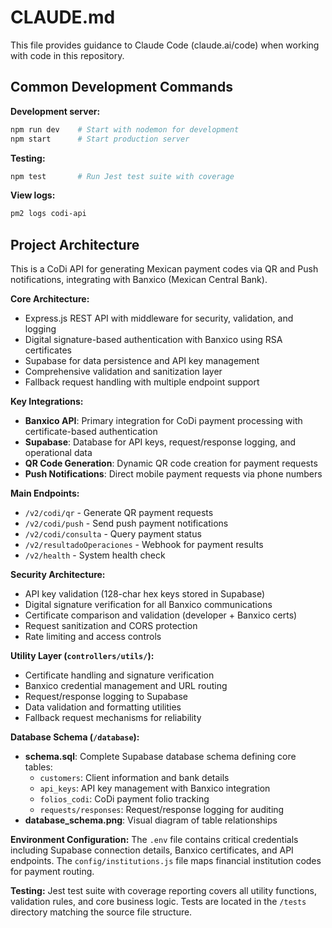 # CLAUDE.md

This file provides guidance to Claude Code (claude.ai/code) when working with code in this repository.

## Common Development Commands

**Development server:**
```bash
npm run dev    # Start with nodemon for development
npm start      # Start production server
```

**Testing:**
```bash
npm test       # Run Jest test suite with coverage
```

**View logs:**
```bash
pm2 logs codi-api
```

## Project Architecture

This is a CoDi API for generating Mexican payment codes via QR and Push notifications, integrating with Banxico (Mexican Central Bank). 

**Core Architecture:**
- Express.js REST API with middleware for security, validation, and logging
- Digital signature-based authentication with Banxico using RSA certificates
- Supabase for data persistence and API key management
- Comprehensive validation and sanitization layer
- Fallback request handling with multiple endpoint support

**Key Integrations:**
- **Banxico API**: Primary integration for CoDi payment processing with certificate-based authentication
- **Supabase**: Database for API keys, request/response logging, and operational data
- **QR Code Generation**: Dynamic QR code creation for payment requests
- **Push Notifications**: Direct mobile payment requests via phone numbers

**Main Endpoints:**
- `/v2/codi/qr` - Generate QR payment requests
- `/v2/codi/push` - Send push payment notifications
- `/v2/codi/consulta` - Query payment status
- `/v2/resultadoOperaciones` - Webhook for payment results
- `/v2/health` - System health check

**Security Architecture:**
- API key validation (128-char hex keys stored in Supabase)
- Digital signature verification for all Banxico communications
- Certificate comparison and validation (developer + Banxico certs)
- Request sanitization and CORS protection
- Rate limiting and access controls

**Utility Layer (`controllers/utils/`):**
- Certificate handling and signature verification
- Banxico credential management and URL routing
- Request/response logging to Supabase
- Data validation and formatting utilities
- Fallback request mechanisms for reliability

**Database Schema (`/database`):**
- **schema.sql**: Complete Supabase database schema defining core tables:
  - `customers`: Client information and bank details
  - `api_keys`: API key management with Banxico integration
  - `folios_codi`: CoDi payment folio tracking
  - `requests/responses`: Request/response logging for auditing
- **database_schema.png**: Visual diagram of table relationships

**Environment Configuration:**
The `.env` file contains critical credentials including Supabase connection details, Banxico certificates, and API endpoints. The `config/institutions.js` file maps financial institution codes for payment routing.

**Testing:**
Jest test suite with coverage reporting covers all utility functions, validation rules, and core business logic. Tests are located in the `/tests` directory matching the source file structure.